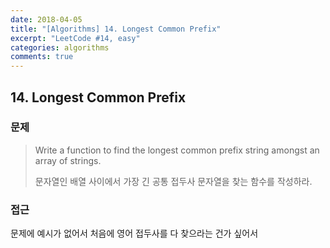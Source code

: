 ```yaml
---
date: 2018-04-05
title: "[Algorithms] 14. Longest Common Prefix"
excerpt: "LeetCode #14, easy"
categories: algorithms
comments: true
---
```




## 14. Longest Common Prefix

### 문제

> Write a function to find the longest common prefix string amongst an array of strings.
>
> 문자열인 배열 사이에서 가장 긴 공통 접두사 문자열을 찾는 함수를 작성하라.



### 접근

문제에 예시가 없어서 처음에 영어 접두사를 다 찾으라는 건가 싶어서 

